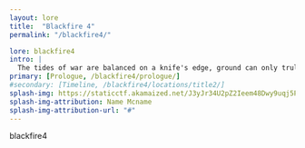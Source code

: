 ```yaml
---
layout: lore
title:  "Blackfire 4"
permalink: "/blackfire4/"

lore: blackfire4
intro: |
  The tides of war are balanced on a knife's edge, ground can only truly be won through precision covert operations conducted by an unlisted special forces group known only as, Blackfire 4.
primary: [Prologue, /blackfire4/prologue/]
#secondary: [Timeline, /blackfire4/locations/title2/]
splash-img: https://staticctf.akamaized.net/J3yJr34U2pZ2Ieem48Dwy9uqj5PNUQTn/2NQaKN0F934X80mogtAx67/861d078e75c3946ab09e2a9858b894e9/GRB_WMA_slide.jpg
splash-img-attribution: Name Mcname
splash-img-attribution-url: "#"
---
```

blackfire4
